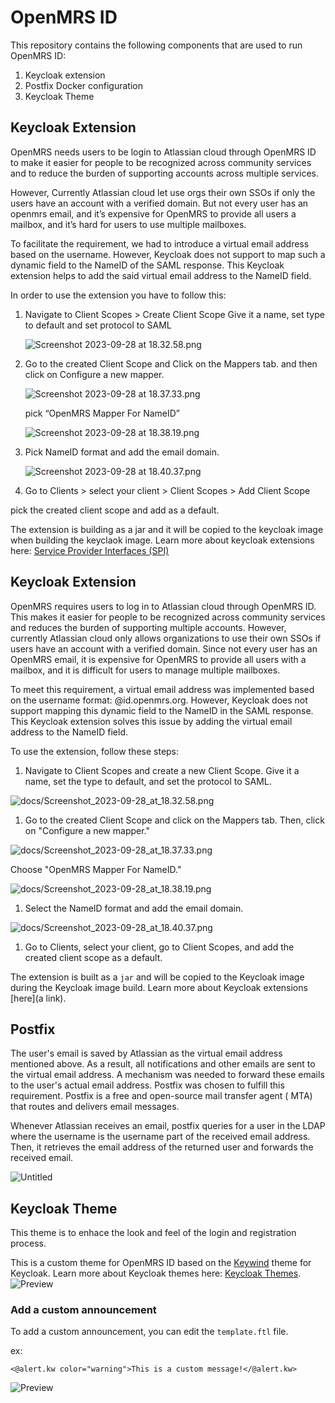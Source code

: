# OpenMRS ID

This repository contains the following components that are used to run OpenMRS ID:

1. Keycloak extension
2. Postfix Docker configuration
3. Keycloak Theme

## Keycloak Extension

OpenMRS needs users to be login to Atlassian cloud through OpenMRS ID to make it easier for people to be recognized
across community services and to reduce the burden of supporting accounts across multiple services.

However, Currently Atlassian cloud let use orgs their own SSOs if only the users have an account with a verified domain.
But not every user has an openmrs email, and it’s expensive for OpenMRS to provide all users a mailbox, and it’s hard
for users to use multiple mailboxes.

To facilitate the requirement, we had to introduce a virtual email address based on the username. However, Keycloak does
not support to map such a dynamic field to the NameID of the SAML response. This Keycloak extension helps to add the
said virtual email address to the NameID field.

In order to use the extension you have to follow this:

1. Navigate to Client Scopes > Create Client Scope
   Give it a name, set type to default and set protocol to SAML

   ![Screenshot 2023-09-28 at 18.32.58.png](docs/Screenshot_2023-09-28_at_18.32.58.png)

2. Go to the created Client Scope and Click on the Mappers tab. and then click on Configure a new mapper.

   ![Screenshot 2023-09-28 at 18.37.33.png](docs/Screenshot_2023-09-28_at_18.37.33.png)

   pick “OpenMRS Mapper For NameID”

   ![Screenshot 2023-09-28 at 18.38.19.png](docs/Screenshot_2023-09-28_at_18.38.19.png)

3. Pick NameID format and add the email domain.

   ![Screenshot 2023-09-28 at 18.40.37.png](docs/Screenshot_2023-09-28_at_18.40.37.png)

4. Go to Clients > select your client > Client Scopes > Add Client Scope

pick the created client scope and add as a default.

The extension is building as a jar and it will be copied to the keycloak image when building the keyclaok image. Learn
more about keycloak extensions
here: [Service Provider Interfaces (SPI)](https://www.keycloak.org/docs/latest/server_development/#_providers)

## Keycloak Extension

OpenMRS requires users to log in to Atlassian cloud through OpenMRS ID. This makes it easier for people to be recognized
across community services and reduces the burden of supporting multiple accounts. However, currently Atlassian cloud
only allows organizations to use their own SSOs if users have an account with a verified domain. Since not every user
has an OpenMRS email, it is expensive for OpenMRS to provide all users with a mailbox, and it is difficult for users to
manage multiple mailboxes.

To meet this requirement, a virtual email address was implemented based on the username format: <username>
@id.openmrs.org. However, Keycloak does not support mapping this dynamic field to the NameID in the SAML response. This
Keycloak extension solves this issue by adding the virtual email address to the NameID field.

To use the extension, follow these steps:

1. Navigate to Client Scopes and create a new Client Scope. Give it a name, set the type to default, and set the
   protocol to SAML.

![docs/Screenshot_2023-09-28_at_18.32.58.png](docs/Screenshot_2023-09-28_at_18.32.58.png)

1. Go to the created Client Scope and click on the Mappers tab. Then, click on "Configure a new mapper."

![docs/Screenshot_2023-09-28_at_18.37.33.png](docs/Screenshot_2023-09-28_at_18.37.33.png)

Choose "OpenMRS Mapper For NameID."

![docs/Screenshot_2023-09-28_at_18.38.19.png](docs/Screenshot_2023-09-28_at_18.38.19.png)

1. Select the NameID format and add the email domain.

![docs/Screenshot_2023-09-28_at_18.40.37.png](docs/Screenshot_2023-09-28_at_18.40.37.png)

1. Go to Clients, select your client, go to Client Scopes, and add the created client scope as a default.

The extension is built as a `jar` and will be copied to the Keycloak image during the Keycloak image build. Learn more
about Keycloak extensions [here](a link).

## Postfix

The user's email is saved by Atlassian as the virtual email address mentioned above. As a result, all notifications and
other emails are sent to the virtual email address. A mechanism was needed to forward these emails to the user's actual
email address. Postfix was chosen to fulfill this requirement. Postfix is a free and open-source mail transfer agent (
MTA) that routes and delivers email messages.

Whenever Atlassian receives an email, postfix queries for a user in the LDAP where the username is the username part of
the received email address. Then, it retrieves the email address of the returned user and forwards the received email.

![Untitled](docs/Untitled.png)

## Keycloak Theme

This theme is to enhace the look and feel of the login and registration process.

This is a custom theme for OpenMRS ID based on the [Keywind](https://github.com/lukin/keywind) theme for Keycloak. Learn
more about Keycloak themes here: [Keycloak Themes](https://www.keycloak.org/docs/latest/server_development/#_themes).
![Preview](docs/preview.jpeg)

### **Add a custom announcement**

To add a custom announcement, you can edit the `template.ftl` file.

ex:

```
<@alert.kw color="warning">This is a custom message!</@alert.kw>
```

![Preview](docs/announcement.jpeg)
